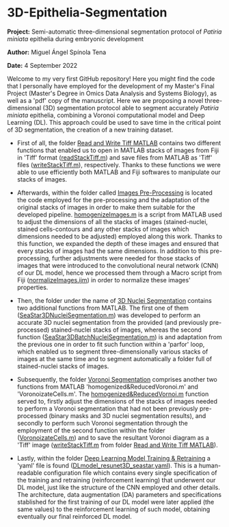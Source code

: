 # 3D-Epithelia-Segmentation

**Project:** Semi-automatic three-dimensional segmentation protocol of _Patiria miniata_ epithelia during embryonic development

**Author:** Miguel Ángel Spínola Tena

**Date:** 4 September 2022

Welcome to my very first GitHub repository! Here you might find the code that I personally have employed for the development of my Master's Final Project (Master's Degree in Omics Data Analysis and Systems Biology), as well as a 'pdf' copy of the manuscript. Here we are proposing a novel three-dimensional (3D) segmentation protocol able to segment accurately _Patiria miniata_ epithelia, combining a Voronoi computational model and Deep Learning (DL). This approach could be used to save time in the critical point of 3D segmentation, the creation of a new training dataset.

- First of all, the folder [Read and Write Tiff MATLAB](https://github.com/Spinola1014/3D-Epithelia-Segmentation/tree/main/Read%20and%20Write%20Tiff%20MATLAB) contains two different functions that enabled us to open in MATLAB stacks of images from Fiji in 'Tiff' format ([readStackTiff.m](https://github.com/Spinola1014/3D-Epithelia-Segmentation/blob/main/Read%20and%20Write%20Tiff%20MATLAB/readStackTiff.m)) and save files from MATLAB as 'Tiff' files ([writeStackTiff.m](https://github.com/Spinola1014/3D-Epithelia-Segmentation/blob/main/Read%20and%20Write%20Tiff%20MATLAB/writeStackTiff.m)), respectively. Thanks to these functions we were able to use efficiently both MATLAB and Fiji softwares to manipulate our stacks of images. 

- Afterwards, within the folder called [Images Pre-Processing](https://github.com/Spinola1014/3D-Epithelia-Segmentation/tree/main/Images%20Pre-Processing) is located the code employed for the pre-processing and the adaptation of the original stacks of images in order to make them suitable for the developed pipeline. [homogenizeImages.m](https://github.com/Spinola1014/3D-Epithelia-Segmentation/blob/main/Images%20Pre-Processing/homogenizeImages.m) is a script from MATLAB used to adjust the dimensions of all the stacks of images (stained-nuclei, stained cells-contours and any other stacks of images which dimensions needed to be adjusted) employed along this work. Thanks to this function, we expanded the depth of these images and ensured that every stacks of images had the same dimensions. In addition to this pre-processing, further adjustments were needed for those stacks of images that were introduced to the convolutional neural network (CNN) of our DL model, hence we processed them through a Macro script from Fiji ([normalizeImages.ijm](https://github.com/Spinola1014/3D-Epithelia-Segmentation/blob/main/Images%20Pre-Processing/normalizeImages.ijm)) in order to normalize these images' properties. 

- Then, the folder under the name of [3D Nuclei Segmentation](https://github.com/Spinola1014/3D-Epithelia-Segmentation/tree/main/3D%20Nuclei%20Segmentation) contains two additional functions from MATLAB. The first one of them ([SeaStar3DNucleiSegmentation.m](https://github.com/Spinola1014/3D-Epithelia-Segmentation/blob/main/3D%20Nuclei%20Segmentation/SeaStar3DNucleiSegmentation.m)) was developed to perform an accurate 3D nuclei segmentation from the provided (and previously pre-processed) stained-nuclei stacks of images, whereas the second function ([SeaStar3DBatchNucleiSegmentation.m](https://github.com/Spinola1014/3D-Epithelia-Segmentation/blob/main/3D%20Nuclei%20Segmentation/SeaStar3DBatchNucleiSegmentation.m)) is and adaptation from the previous one in order to fit such function within a 'parfor' loop, which enabled us to segment three-dimensionally various stacks of images at the same time and to segment automatically a folder full of stained-nuclei stacks of images. 

- Subsequently, the folder [Voronoi Segmentation](https://github.com/Spinola1014/3D-Epithelia-Segmentation/tree/main/Voronoi%20Segmentation) comprises another two functions from MATLAB 'homogenized&ReducedVoronoi.m' and 'VoronoizateCells.m'. The [homogenized&ReducedVornoi.m](https://github.com/Spinola1014/3D-Epithelia-Segmentation/blob/main/Voronoi%20Segmentation/homogenized%26ReducedVoronoi.m) function served to, firstly adjust the dimensions of the stacks of images needed to perform a Voronoi segmentation that had not been previously pre-processed (binary masks and 3D nuclei segmentation results), and secondly to perform such Voronoi segmentation through the employment of the second function within the folder ([VoronoizateCells.m](https://github.com/Spinola1014/3D-Epithelia-Segmentation/blob/main/Voronoi%20Segmentation/VoronoizateCells.m)) and to save the resultant Voronoi diagram as a 'Tiff' image ([writeStackTiff.m](https://github.com/Spinola1014/3D-Epithelia-Segmentation/blob/main/Read%20and%20Write%20Tiff%20MATLAB/writeStackTiff.m) from folder [Read and Write Tiff MATLAB](https://github.com/Spinola1014/3D-Epithelia-Segmentation/tree/main/Read%20and%20Write%20Tiff%20MATLAB)).

- Lastly, within the folder [Deep Learning Model Training & Retraining](https://github.com/Spinola1014/3D-Epithelia-Segmentation/tree/main/Deep%20Learning%20Model%20Training%20%26%20Retraining) a 'yaml' file is found ([DLmodel_resunet3D_seastar.yaml](https://github.com/Spinola1014/3D-Epithelia-Segmentation/blob/main/Deep%20Learning%20Model%20Training%20%26%20Retraining/DLmodel_resunet3D_seaStar.yaml)). This is a human-readable configuration file which contains every single specification of the training and retraining (reinforcement learning) that underwent our DL model, just like the structure of the CNN employed and other details. The architecture, data augmentation (DA) parameters and specifications stablished for the first training of our DL model were later applied (the same values) to the reinforcement learning of such model, obtaining eventually our final reinforced DL model.
